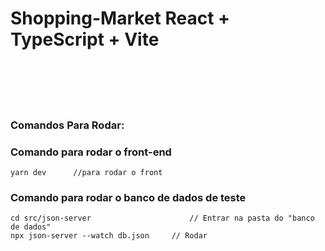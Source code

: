 # Shopping-Market              React + TypeScript + Vite

<br>
<br>
<br>
<br>

### Comandos Para Rodar:

### Comando para rodar o front-end
```
yarn dev      //para rodar o front
```

### Comando para rodar o banco de dados de teste
```
cd src/json-server                      // Entrar na pasta do "banco de dados"         
npx json-server --watch db.json		// Rodar  
```




